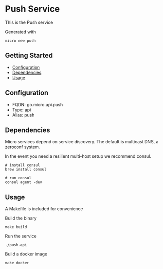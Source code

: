 # Push Service

This is the Push service

Generated with

```
micro new push
```

## Getting Started

- [Configuration](#configuration)
- [Dependencies](#dependencies)
- [Usage](#usage)

## Configuration

- FQDN: go.micro.api.push
- Type: api
- Alias: push

## Dependencies

Micro services depend on service discovery. The default is multicast DNS, a zeroconf system.

In the event you need a resilient multi-host setup we recommend consul.

```
# install consul
brew install consul

# run consul
consul agent -dev
```

## Usage

A Makefile is included for convenience

Build the binary

```
make build
```

Run the service
```
./push-api
```

Build a docker image
```
make docker
```
